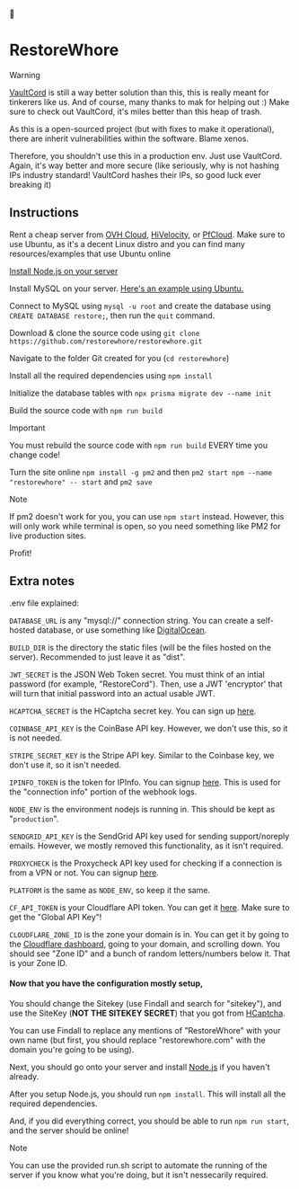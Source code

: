 👋
# RestoreWhore

> [!WARNING]
> [VaultCord](https://vaultcord.com) is still a way better solution than this, this is really meant for tinkerers like us. And of course, many thanks to mak for helping out :) Make sure to check out VaultCord, it's miles better than this heap of trash.
> 
> As this is a open-sourced project (but with fixes to make it operational), there are inherit vulnerabilities within the software. Blame xenos.
> 
> Therefore, you shouldn't use this in a production env. Just use VaultCord. Again, it's way better and more secure (like seriously, why is not hashing IPs industry standard! VaultCord hashes their IPs, so good luck ever breaking it)

## Instructions

Rent a cheap server from [OVH Cloud](https://ovhcloud.com), [HiVelocity](https://hivelocity.net), or [PfCloud](https://pfcloud.io/). Make sure to use Ubuntu, as it's a decent Linux distro and you can find many resources/examples that use Ubuntu online

[Install Node.js on your server](https://nodejs.org/en/download/package-manager)

Install MySQL on your server. [Here's an example using Ubuntu.](https://www.digitalocean.com/community/tutorials/how-to-install-mysql-on-ubuntu-20-04)


Connect to MySQL using `mysql -u root` and create the database using `CREATE DATABASE restore;`, then run the `quit` command.
<br>


Download & clone the source code using `git clone https://github.com/restorewhore/restorewhore.git`
<br>

Navigate to the folder Git created for you (`cd restorewhore`)

Install all the required dependencies using `npm install`

Initialize the database tables with `npx prisma migrate dev --name init`

Build the source code with `npm run build` 
> [!IMPORTANT]
> You must rebuild the source code with `npm run build` EVERY time you change code!
> 
Turn the site online `npm install -g pm2` and then `pm2 start npm --name "restorewhore" -- start` and `pm2 save`

> [!NOTE]
> If pm2 doesn't work for you, you can use `npm start` instead. However, this will only work while terminal is open, so you need something like PM2 for live production sites.
> 
Profit!

## Extra notes

.env file explained:

`DATABASE_URL` is any "mysql://" connection string. You can create a self-hosted database, or use something like [DigitalOcean](https://digitalocean.com).

`BUILD_DIR` is the directory the static files (will be the files hosted on the server). Recommended to just leave it as "dist".

`JWT_SECRET` is the JSON Web Token secret. You must think of an intial password (for example, "RestoreCord"). Then, use a JWT 'encryptor' that will turn that initial password into an actual usable JWT.

`HCAPTCHA_SECRET` is the HCaptcha secret key. You can sign up [here](https://hcaptcha.com). 

`COINBASE_API_KEY` is the CoinBase API key. However, we don't use this, so it is not needed.

`STRIPE_SECRET_KEY` is the Stripe API key. Similar to the Coinbase key, we don't use it, so it isn't needed.

`IPINFO_TOKEN` is the token for IPInfo. You can signup [here](https://ipinfo.io). This is used for the "connection info" portion of the webhook logs.

`NODE_ENV` is the environment nodejs is running in. This should be kept as "`production`".

`SENDGRID_API_KEY` is the SendGrid API key used for sending support/noreply emails. However, we mostly removed this functionality, as it isn't required.

`PROXYCHECK` is the Proxycheck API key used for checking if a connection is from a VPN or not. You can signup [here](https://proxycheck.io).

`PLATFORM` is the same as `NODE_ENV`, so keep it the same.

`CF_API_TOKEN` is your Cloudflare API token. You can get it [here](https://dash.cloudflare.com/profile/api-tokens). Make sure to get the "Global API Key"!

`CLOUDFLARE_ZONE_ID` is the zone your domain is in. You can get it by going to the [Cloudflare dashboard](https://dash.cloudflare.com), going to your domain, and scrolling down. You should see "Zone ID" and a bunch of random letters/numbers below it. That is your Zone ID.

#### Now that you have the configuration mostly setup,
You should change the Sitekey (use Findall and search for "sitekey"), and use the SiteKey (**NOT THE SITEKEY SECRET**) that you got from [HCaptcha](https://hcaptcha.com).

You can use Findall to replace any mentions of "RestoreWhore" with your own name (but first, you should replace "restorewhore.com" with the domain you're going to be using).

Next, you should go onto your server and install [Node.js](https://nodejs.org) if you haven't already.

After you setup Node.js, you should run `npm install`. This will install all the required dependencies.

And, if you did everything correct, you should be able to run `npm run start`, and the server should be online!

> [!NOTE]
> You can use the provided run.sh script to automate the running of the server if you know what you're doing, but it isn't nessecarily required.
